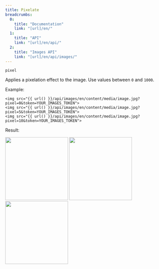 ```yaml
---
title: Pixelate
breadcrumbs:
  0:
    title: "Documentation"
    link: "[url]/en/"
  1:
    title: "API"
    link: "[url]/en/api/"
  2:
    title: "Images API"
    link: "[url]/en/api/images/"
---
```


`pixel`

Applies a pixelation effect to the image. Use values between `0` and `1000`.

Example:

```twig
<img src="{{ url() }}/api/images/en/content/media/image.jpg?pixel=0&token=YOUR_IMAGES_TOKEN">
<img src="{{ url() }}/api/images/en/content/media/image.jpg?pixel=5&token=YOUR_IMAGES_TOKEN">
<img src="{{ url() }}/api/images/en/content/media/image.jpg?pixel=10&token=YOUR_IMAGES_TOKEN">
```

Result:

<img width="200" class="inline" src="[url]/api/images/en/content/media/image.jpg?q=70&w=200&dpr=2&pixel=0&token=4864fb8e1ebe080e6e4ad5c4363083a6">
<img width="200" class="inline" src="[url]/api/images/en/content/media/image.jpg?q=70&w=200&dpr=2&pixel=5&token=4864fb8e1ebe080e6e4ad5c4363083a6">
<img width="200" class="inline" src="[url]/api/images/en/content/media/image.jpg?q=70&w=200&dpr=2&pixel=10&token=4864fb8e1ebe080e6e4ad5c4363083a6">
